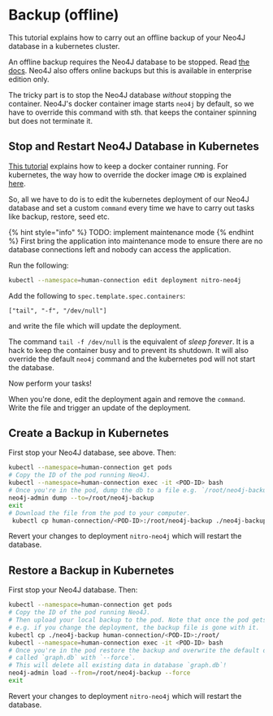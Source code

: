 # Backup (offline)

This tutorial explains how to carry out an offline backup of your Neo4J
database in a kubernetes cluster.

An offline backup requires the Neo4J database to be stopped. Read
[the docs](https://neo4j.com/docs/operations-manual/current/tools/dump-load/).
Neo4J also offers online backups but this is available in enterprise edition
only.

The tricky part is to stop the Neo4J database *without* stopping the container.
Neo4J's docker container image starts `neo4j` by default, so we have to override
this command with sth. that keeps the container spinning but does not terminate
it.

## Stop and Restart Neo4J Database in Kubernetes

[This tutorial](http://bigdatums.net/2017/11/07/how-to-keep-docker-containers-running/)
explains how to keep a docker container running. For kubernetes, the way how to
override the docker image `CMD` is explained [here](https://kubernetes.io/docs/tasks/inject-data-application/define-command-argument-container/#define-a-command-and-arguments-when-you-create-a-pod).

So, all we have to do is to edit the kubernetes deployment of our Neo4J database
and set a custom `command` every time we have to carry out tasks like backup,
restore, seed etc.

{% hint style="info" %} TODO: implement maintenance mode {% endhint %}
First bring the application into maintenance mode to ensure there are no
database connections left and nobody can access the application.

Run the following:

```sh
kubectl --namespace=human-connection edit deployment nitro-neo4j
```

Add the following to `spec.template.spec.containers`:
```
["tail", "-f", "/dev/null"]
```
and write the file which will update the deployment.

The command `tail -f /dev/null` is the equivalent of *sleep forever*. It is a
hack to keep the container busy and to prevent its shutdown. It will also
override the default `neo4j` command and the kubernetes pod will not start the
database.

Now perform your tasks!

When you're done, edit the deployment again and remove the `command`. Write the
file and trigger an update of the deployment.

## Create a Backup in Kubernetes

First stop your Neo4J database, see above. Then:
```sh
kubectl --namespace=human-connection get pods
# Copy the ID of the pod running Neo4J.
kubectl --namespace=human-connection exec -it <POD-ID> bash
# Once you're in the pod, dump the db to a file e.g. `/root/neo4j-backup`.
neo4j-admin dump --to=/root/neo4j-backup
exit
# Download the file from the pod to your computer.
 kubectl cp human-connection/<POD-ID>:/root/neo4j-backup ./neo4j-backup
```
Revert your changes to deployment `nitro-neo4j` which will restart the database.

## Restore a Backup in Kubernetes

First stop your Neo4J database. Then:
```sh
kubectl --namespace=human-connection get pods
# Copy the ID of the pod running Neo4J.
# Then upload your local backup to the pod. Note that once the pod gets deleted
# e.g. if you change the deployment, the backup file is gone with it.
kubectl cp ./neo4j-backup human-connection/<POD-ID>:/root/
kubectl --namespace=human-connection exec -it <POD-ID> bash
# Once you're in the pod restore the backup and overwrite the default database
# called `graph.db` with `--force`.
# This will delete all existing data in database `graph.db`!
neo4j-admin load --from=/root/neo4j-backup --force
exit
```
Revert your changes to deployment `nitro-neo4j` which will restart the database.
